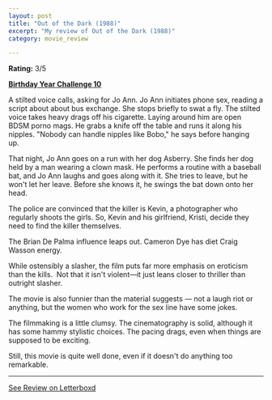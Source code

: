 ```yaml
---
layout: post
title: "Out of the Dark (1988)"
excerpt: "My review of Out of the Dark (1988)"
category: movie_review

---
```


**Rating:** 3/5

<b><a href="https://boxd.it/sWI7Y">Birthday Year Challenge 10</a></b>

A stilted voice calls, asking for Jo Ann. Jo Ann initiates phone sex, reading a script about about bus exchange. She stops briefly to swat a fly. The stilted voice takes heavy drags off his cigarette. Laying around him are open BDSM porno mags. He grabs a knife off the table and runs it along his nipples. "Nobody can handle nipples like Bobo," he says before hanging up. 

That night, Jo Ann goes on a run with her dog Asberry. She finds her dog held by a man wearing a clown mask. He performs a routine with a baseball bat, and Jo Ann laughs and goes along with it. She tries to leave, but he won't let her leave. Before she knows it, he swings the bat down onto her head.

The police are convinced that the killer is Kevin, a photographer who regularly shoots the girls. So, Kevin and his girlfriend, Kristi, decide they need to find the killer themselves.

The Brian De Palma influence leaps out. Cameron Dye has diet Craig Wasson energy.

While ostensibly a slasher, the film puts far more emphasis on eroticism than the kills.  Not that it isn't violent—it just leans closer to thriller than outright slasher.

The movie is also funnier than the material suggests — not a laugh riot or anything, but the women who work for the sex line have some jokes.

The filmmaking is a little clumsy. The cinematography is solid, although it has some hammy stylistic choices. The pacing drags, even when things are supposed to be exciting.

Still, this movie is quite well done, even if it doesn't do anything too remarkable.

<hr>

[See Review on Letterboxd](https://boxd.it/8xHUIZ)
